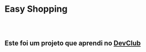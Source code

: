<h1>Easy Shopping</h1>
<br>
<br>
<h2>Este foi um projeto que aprendi no <a href="https://rodolfomori.com.br/devclub">DevClub</a></h2>
